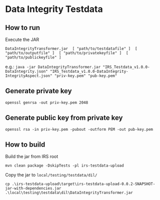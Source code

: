 # Data Integrity Testdata

## How to run

Execute the JAR

`DataIntegrityTransformer.jar 
    [ "path/to/testdatafile" ] 
    [ "path/to/outputfile" ] 
    [ "path/to/privatekeyfile" ] 
    [ "path/to/publickeyfile" ]`

e.g.:
`java -jar DataIntegrityTransformer.jar "IRS_Testdata_v1.0.0-DataIntegrity.json" "IRS_Testdata_v1.0.0-DataIntegrity-IntegrityAspect.json" "priv-key.pem" "pub-key.pem"`


## Generate private key
`openssl genrsa -out priv-key.pem 2048`

## Generate public key from private key
`openssl rsa -in priv-key.pem -pubout -outform PEM -out pub-key.pem`


## How to build
Build the jar from IRS root

`mvn clean package -DskipTests -pl irs-testdata-upload`

Copy the jar to `local/testing/testdata/dil/`

`cp .\irs-testdata-upload\target\irs-testdata-upload-0.0.2-SNAPSHOT-jar-with-dependencies.jar .\local\testing\testdata\dil\DataIntegrityTransformer.jar`

